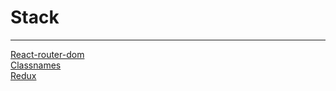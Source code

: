 # Stack

<hr>

[React-router-dom](https://github.com/ReactTraining/react-router/tree/master/packages/react-router-dom)
<br>
[Classnames](https://github.com/JedWatson/classnames#readme)
<br>
[Redux](https://github.com/reduxjs/redux)
